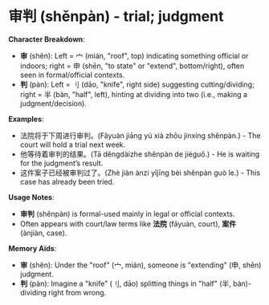 # **审判 (shěnpàn) - trial; judgment**

**Character Breakdown**:  
- **审** (shěn): Left = 宀 (mián, "roof", top) indicating something official or indoors; right = 申 (shēn, "to state" or "extend", bottom/right), often seen in formal/official contexts.  
- **判** (pàn): Left = 刂 (dāo, "knife", right side) suggesting cutting/dividing; right = 半 (bàn, "half", left), hinting at dividing into two (i.e., making a judgment/decision).

**Examples**:  
- 法院将于下周进行审判。(Fǎyuàn jiāng yú xià zhōu jìnxíng shěnpàn.) - The court will hold a trial next week.  
- 他等待着审判的结果。(Tā děngdàizhe shěnpàn de jiéguǒ.) - He is waiting for the judgment’s result.  
- 这件案子已经被审判过了。(Zhè jiàn ànzi yǐjīng bèi shěnpàn guò le.) - This case has already been tried.

**Usage Notes**:  
- **审判** (shěnpàn) is formal-used mainly in legal or official contexts.  
- Often appears with court/law terms like **法院** (fǎyuàn, court), **案件** (ànjiàn, case).

**Memory Aids**:  
- **审** (shěn): Under the "roof" (宀, mián), someone is "extending" (申, shēn) judgment.  
- **判** (pàn): Imagine a "knife" (刂, dāo) splitting things in "half" (半, bàn)-dividing right from wrong.